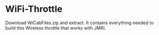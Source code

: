 # WiFi-Throttle
Download WiCabFiles.zip and extract. It contains everything needed to build this Wireless throttle that works with JMRI.
